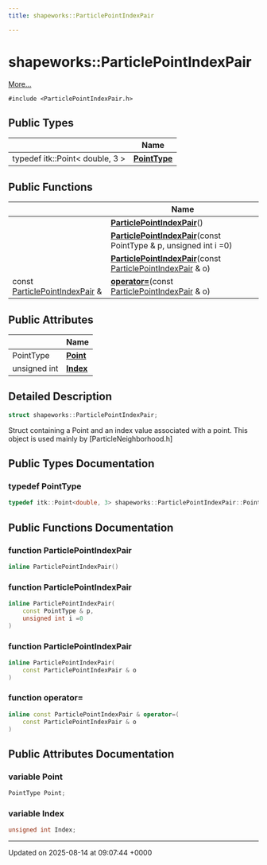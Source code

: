 ```yaml
---
title: shapeworks::ParticlePointIndexPair

---
```


# shapeworks::ParticlePointIndexPair



 [More...](#detailed-description)


`#include <ParticlePointIndexPair.h>`

## Public Types

|                | Name           |
| -------------- | -------------- |
| typedef itk::Point< double, 3 > | **[PointType](../Classes/structshapeworks_1_1ParticlePointIndexPair.md#typedef-pointtype)**  |

## Public Functions

|                | Name           |
| -------------- | -------------- |
| | **[ParticlePointIndexPair](../Classes/structshapeworks_1_1ParticlePointIndexPair.md#function-particlepointindexpair)**() |
| | **[ParticlePointIndexPair](../Classes/structshapeworks_1_1ParticlePointIndexPair.md#function-particlepointindexpair)**(const PointType & p, unsigned int i =0) |
| | **[ParticlePointIndexPair](../Classes/structshapeworks_1_1ParticlePointIndexPair.md#function-particlepointindexpair)**(const [ParticlePointIndexPair](../Classes/structshapeworks_1_1ParticlePointIndexPair.md) & o) |
| const [ParticlePointIndexPair](../Classes/structshapeworks_1_1ParticlePointIndexPair.md) & | **[operator=](../Classes/structshapeworks_1_1ParticlePointIndexPair.md#function-operator=)**(const [ParticlePointIndexPair](../Classes/structshapeworks_1_1ParticlePointIndexPair.md) & o) |

## Public Attributes

|                | Name           |
| -------------- | -------------- |
| PointType | **[Point](../Classes/structshapeworks_1_1ParticlePointIndexPair.md#variable-point)**  |
| unsigned int | **[Index](../Classes/structshapeworks_1_1ParticlePointIndexPair.md#variable-index)**  |

## Detailed Description

```cpp
struct shapeworks::ParticlePointIndexPair;
```


Struct containing a Point and an index value associated with a point. This object is used mainly by [ParticleNeighborhood.h]

## Public Types Documentation

### typedef PointType

```cpp
typedef itk::Point<double, 3> shapeworks::ParticlePointIndexPair::PointType;
```


## Public Functions Documentation

### function ParticlePointIndexPair

```cpp
inline ParticlePointIndexPair()
```


### function ParticlePointIndexPair

```cpp
inline ParticlePointIndexPair(
    const PointType & p,
    unsigned int i =0
)
```


### function ParticlePointIndexPair

```cpp
inline ParticlePointIndexPair(
    const ParticlePointIndexPair & o
)
```


### function operator=

```cpp
inline const ParticlePointIndexPair & operator=(
    const ParticlePointIndexPair & o
)
```


## Public Attributes Documentation

### variable Point

```cpp
PointType Point;
```


### variable Index

```cpp
unsigned int Index;
```


-------------------------------

Updated on 2025-08-14 at 09:07:44 +0000